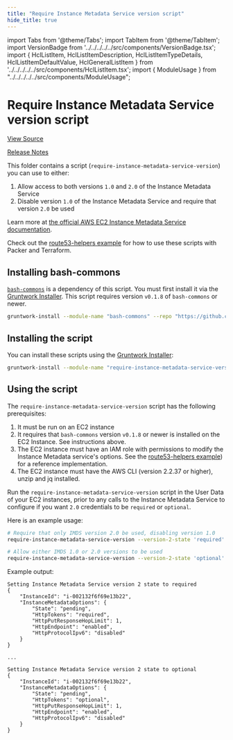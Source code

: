 ```yaml
---
title: "Require Instance Metadata Service version script"
hide_title: true
---
```


import Tabs from '@theme/Tabs';
import TabItem from '@theme/TabItem';
import VersionBadge from '../../../../../src/components/VersionBadge.tsx';
import { HclListItem, HclListItemDescription, HclListItemTypeDetails, HclListItemDefaultValue, HclGeneralListItem } from '../../../../../src/components/HclListItem.tsx';
import { ModuleUsage } from "../../../../../src/components/ModuleUsage";

<VersionBadge repoTitle="Module Server" version="0.15.12" lastModifiedVersion="0.13.6"/>

# Require Instance Metadata Service version script

<a href="https://github.com/gruntwork-io/terraform-aws-server/tree/v0.15.12/modules/require-instance-metadata-service-version" className="link-button" title="View the source code for this module in GitHub.">View Source</a>

<a href="https://github.com/gruntwork-io/terraform-aws-server/releases/tag/v0.13.6" className="link-button" title="Release notes for only versions which impacted this module.">Release Notes</a>

This folder contains a script (`require-instance-metadata-service-version`) you can use to either:

1.  Allow access to both versions `1.0` and `2.0` of the Instance Metadata Service
2.  Disable version `1.0` of the Instance Metadata Service and require that version `2.0` be used

Learn more at [the official AWS EC2 Instance Metadata Service documentation](https://docs.aws.amazon.com/AWSEC2/latest/UserGuide/ec2-instance-metadata.html).

Check out the [route53-helpers example](https://github.com/gruntwork-io/terraform-aws-server/tree/v0.15.12/examples/route53-helpers) for how to use these scripts with Packer and Terraform.

## Installing bash-commons

[`bash-commons`](https://github.com/gruntwork-io/bash-commons) is a dependency of this script. You must first install it via the [Gruntwork Installer](https://github.com/gruntwork-io/gruntwork-installer). This script requires version `v0.1.8` of `bash-commons` or newer.

```bash
gruntwork-install --module-name "bash-commons" --repo "https://github.com/gruntwork-io/bash-commons" --tag "0.1.8"
```

## Installing the script

You can install these scripts using the [Gruntwork Installer](https://github.com/gruntwork-io/gruntwork-installer):

```bash
gruntwork-install --module-name "require-instance-metadata-service-version" --repo "https://github.com/gruntwork-io/terraform-aws-server" --tag "0.13.3"
```

## Using the script

The `require-instance-metadata-service-version` script has the following prerequisites:

1.  It must be run on an EC2 instance
2.  It requires that `bash-commons` version `v0.1.8` or newer is installed on the EC2 Instance. See instructions above.
3.  The EC2 instance must have an IAM role with permissions to modify the Instance Metadata service's options. See the
    [route53-helpers example](https://github.com/gruntwork-io/terraform-aws-server/tree/v0.15.12/examples/route53-helpers)) for a reference implementation.
4.  The EC2 instance must have the AWS CLI (version 2.2.37 or higher), unzip and jq installed.

Run the `require-instance-metadata-service-version` script in the User Data of your EC2 instances, prior to any calls to the Instance Metadata Service to configure if you want `2.0` credentials to be `required` or `optional`.

Here is an example usage:

```bash
# Require that only IMDS version 2.0 be used, disabling version 1.0
require-instance-metadata-service-version --version-2-state 'required'

# Allow either IMDS 1.0 or 2.0 versions to be used
require-instance-metadata-service-version --version-2-state 'optional'
```

Example output:

```
Setting Instance Metadata Service version 2 state to required
{
    "InstanceId": "i-002132f6f69e13b22",
    "InstanceMetadataOptions": {
        "State": "pending",
        "HttpTokens": "required",
        "HttpPutResponseHopLimit": 1,
        "HttpEndpoint": "enabled",
        "HttpProtocolIpv6": "disabled"
    }
}

...

Setting Instance Metadata Service version 2 state to optional
{
    "InstanceId": "i-002132f6f69e13b22",
    "InstanceMetadataOptions": {
        "State": "pending",
        "HttpTokens": "optional",
        "HttpPutResponseHopLimit": 1,
        "HttpEndpoint": "enabled",
        "HttpProtocolIpv6": "disabled"
    }
}
```


<!-- ##DOCS-SOURCER-START
{
  "originalSources": [
    "https://github.com/gruntwork-io/terraform-aws-server/tree/v0.15.12/modules/require-instance-metadata-service-version/readme.md",
    "https://github.com/gruntwork-io/terraform-aws-server/tree/v0.15.12/modules/require-instance-metadata-service-version/variables.tf",
    "https://github.com/gruntwork-io/terraform-aws-server/tree/v0.15.12/modules/require-instance-metadata-service-version/outputs.tf"
  ],
  "sourcePlugin": "module-catalog-api",
  "hash": "483c6cbb28a112680b98828b5958be70"
}
##DOCS-SOURCER-END -->
